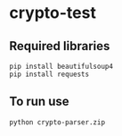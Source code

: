 # crypto-test


## Required libraries

```
pip install beautifulsoup4
pip install requests
```

## To run use

```
python crypto-parser.zip
```
